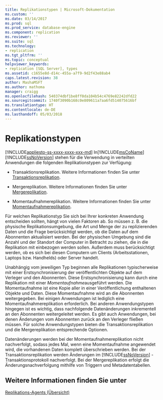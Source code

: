 ```yaml
---
title: Replikationstypen | Microsoft-Dokumentation
ms.custom: ''
ms.date: 03/14/2017
ms.prod: sql
ms.prod_service: database-engine
ms.component: replication
ms.reviewer: ''
ms.suite: sql
ms.technology:
- replication
ms.tgt_pltfrm: ''
ms.topic: conceptual
helpviewer_keywords:
- replication [SQL Server], types
ms.assetid: c1655e8d-d14c-455a-a7f9-9d2f43e88ab4
caps.latest.revision: 38
author: MashaMSFT
ms.author: mathoma
manager: craigg
ms.openlocfilehash: 540374dbf1be8ff0da104b54c4769e82242dfd22
ms.sourcegitcommit: 1740f3090b168c0e809611a7aa6fd514075616bf
ms.translationtype: HT
ms.contentlocale: de-DE
ms.lasthandoff: 05/03/2018
---
```

# <a name="types-of-replication"></a>Replikationstypen
[!INCLUDE[appliesto-ss-xxxx-xxxx-xxx-md](../../includes/appliesto-ss-xxxx-xxxx-xxx-md.md)]
  In[!INCLUDE[msCoName](../../includes/msconame-md.md)] [!INCLUDE[ssNoVersion](../../includes/ssnoversion-md.md)] stehen für die Verwendung in verteilten Anwendungen die folgenden Replikationstypen zur Verfügung:  
  
-   Transaktionsreplikation. Weitere Informationen finden Sie unter [Transaktionsreplikation](../../relational-databases/replication/transactional/transactional-replication.md).  
  
-   Mergereplikation. Weitere Informationen finden Sie unter [Mergereplikation](../../relational-databases/replication/merge/merge-replication.md).  
  
-   Momentaufnahmereplikation. Weitere Informationen finden Sie unter [Momentaufnahmereplikation](../../relational-databases/replication/snapshot-replication.md).  
  
 Für welchen Replikationstyp Sie sich bei Ihrer konkreten Anwendung entscheiden sollten, hängt von vielen Faktoren ab. So müssen z. B. die physische Replikationsumgebung, die Art und Menge der zu replizierenden Daten und die Frage berücksichtigt werden, ob die Daten auf dem Abonnenten aktualisiert werden. Bei der physischen Umgebung sind die Anzahl und der Standort der Computer in Betracht zu ziehen, die in die Replikation mit einbezogen werden sollen. Außerdem muss berücksichtigt werden, ob es sich bei diesen Computern um Clients (Arbeitsstationen, Laptops bzw. Handhelds) oder Server handelt.  
  
 Unabhängig vom jeweiligen Typ beginnen alle Replikationen typischerweise mit einer Erstsynchronisierung der veröffentlichten Objekte auf dem Verleger und den Abonnenten. Diese Erstsynchronisierung kann durch eine Replikation mit einer *Momentaufnahme*ausgeführt werden. Die Momentaufnahme ist eine Kopie aller in einer Veröffentlichung enthaltenen Objekte und Daten. Diese Momentaufnahme wird an die Abonnenten weitergegeben. Bei einigen Anwendungen ist lediglich eine Momentaufnahmereplikation erforderlich. Bei anderen Anwendungstypen hingegen ist es wichtig, dass nachfolgende Datenänderungen inkrementell an den Abonnenten weitergeleitet werden. Es gibt auch Anwendungen, bei denen Änderungen vom Abonnenten zurück an den Verleger fließen müssen. Für solche Anwendungstypen bieten die Transaktionsreplikation und die Mergereplikation entsprechende Optionen.  
  
 Datenänderungen werden bei der Momentaufnahmereplikation nicht nachverfolgt, sodass jedes Mal, wenn eine Momentaufnahme angewendet wird, die vorhandenen Daten komplett überschrieben werden. Bei der Transaktionsreplikation werden Änderungen im [!INCLUDE[ssNoVersion](../../includes/ssnoversion-md.md)] -Transaktionsprotokoll nachverfolgt. Bei der Mergereplikation erfolgt die Änderungsnachverfolgung mithilfe von Triggern und Metadatentabellen.  
  
## <a name="see-also"></a>Weitere Informationen finden Sie unter  
 [Replikations-Agents (Übersicht)](../../relational-databases/replication/agents/replication-agents-overview.md)  
  
  
